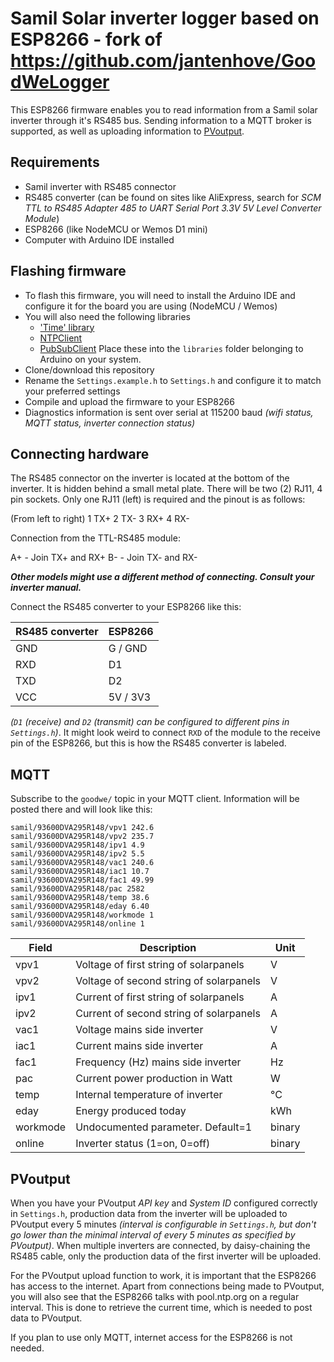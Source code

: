 # Samil Solar inverter logger based on ESP8266 - fork of https://github.com/jantenhove/GoodWeLogger

This ESP8266 firmware enables you to read information from a Samil solar inverter through it's RS485 bus.
Sending information to a MQTT broker is supported, as well as uploading information to [PVoutput](https://pvoutput.org/).

## Requirements
  - Samil inverter with RS485 connector
  - RS485 converter (can be found on sites like AliExpress, search for *SCM TTL to RS485 Adapter 485 to UART Serial Port 3.3V 5V Level Converter Module*)  
  - ESP8266 (like NodeMCU or Wemos D1 mini)
  - Computer with Arduino IDE installed

## Flashing firmware
 - To flash this firmware, you will need to install the Arduino IDE and configure it for the board you are using (NodeMCU / Wemos)
 - You will also need the following libraries
   - ['Time' library](https://github.com/PaulStoffregen/Time)
   - [NTPClient](https://github.com/arduino-libraries/NTPClient)
   - [PubSubClient](https://github.com/knolleary/pubsubclient)
   Place these into the `libraries` folder belonging to Arduino on your system.
 - Clone/download this repository
 - Rename the `Settings.example.h` to `Settings.h` and configure it to match your preferred settings
 - Compile and upload the firmware to your ESP8266
 - Diagnostics information is sent over serial at 115200 baud *(wifi status, MQTT status, inverter connection status)*

## Connecting hardware
The RS485 connector on the inverter is located at the bottom of the inverter. It is hidden behind a small metal plate.
There will be two (2) RJ11, 4 pin sockets. Only one RJ11 (left) is required and the pinout is as follows:

(From left to right)
1 TX+
2 TX- 
3 RX+
4 RX-

Connection from the TTL-RS485 module:

A+ - Join TX+ and RX+
B- - Join TX- and RX-

***Other models might use a different method of connecting. Consult your inverter manual.***

Connect the RS485 converter to your ESP8266 like this:

RS485 converter | ESP8266
--- | ---
GND | G / GND
RXD | D1
TXD | D2
VCC | 5V / 3V3

*(`D1` (receive) and `D2` (transmit) can be configured to different pins in `Settings.h`)*. It might look weird to connect `RXD` of the module to the receive pin of the ESP8266, but this is how the RS485 converter is labeled.

## MQTT
Subscribe to the `goodwe/` topic in your MQTT client. Information will be posted there and will look like this:
```
samil/93600DVA295R148/vpv1 242.6
samil/93600DVA295R148/vpv2 235.7
samil/93600DVA295R148/ipv1 4.9
samil/93600DVA295R148/ipv2 5.5
samil/93600DVA295R148/vac1 240.6
samil/93600DVA295R148/iac1 10.7
samil/93600DVA295R148/fac1 49.99
samil/93600DVA295R148/pac 2582
samil/93600DVA295R148/temp 38.6
samil/93600DVA295R148/eday 6.40
samil/93600DVA295R148/workmode 1
samil/93600DVA295R148/online 1
```
Field | Description | Unit
--- | --- | ---
vpv1 | Voltage of first string of solarpanels | V
vpv2 | Voltage of second string of solarpanels | V
ipv1 | Current of first string of solarpanels | A
ipv2 | Current of second string of solarpanels | A
vac1 | Voltage mains side inverter | V
iac1 | Current mains side inverter | A
fac1 | Frequency (Hz) mains side inverter | Hz
pac | Current power production in Watt | W
temp | Internal temperature of inverter | &deg;C
eday | Energy produced today | kWh
workmode | Undocumented parameter. Default=1 | binary
online | Inverter status (1=on, 0=off) | binary

## PVoutput
When you have your PVoutput *API key* and *System ID* configured correctly in `Settings.h`, production data from the inverter will be uploaded to PVoutput every 5 minutes *(interval is configurable in `Settings.h`, but don't go lower than the minimal interval of every 5 minutes as specified by PVoutput)*.
When multiple inverters are connected, by daisy-chaining the RS485 cable, only the production data of the first inverter will be uploaded.

For the PVoutput upload function to work, it is important that the ESP8266 has access to the internet. 
Apart from connections being made to PVoutput, you will also see that the ESP8266 talks with pool.ntp.org on a regular interval. This is done to retrieve the current time, which is needed to post data to PVoutput.

If you plan to use only MQTT, internet access for the ESP8266 is not needed.

